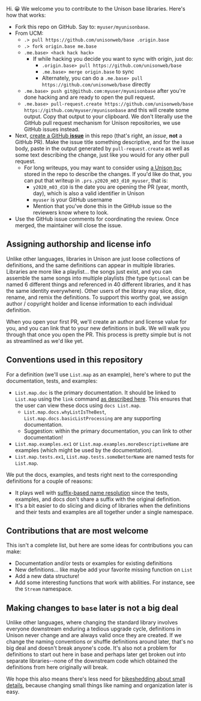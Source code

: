 Hi. 😀 We welcome you to contribute to the Unison base libraries. Here's how that works:

* Fork this repo on GitHub. Say to: `myuser/myunisonbase`.
* From UCM: 
  * `.> pull https://github.com/unisonweb/base .origin.base`
  * `.> fork origin.base me.base`
  * `.me.base> <hack hack hack>`
    * If while hacking you decide you want to sync with origin, just do:
      * `.origin.base> pull https://github.com/unisonweb/base`
      * `.me.base> merge origin.base` to sync
      * Alternately, you can do a `.me.base> pull https://github.com/unisonweb/base` directly
  * `.me.base> push git@github.com:myuser/myunisonbase` after you're done hacking and are ready to open the pull request.
  * `.me.base> pull-request.create https://github.com/unisonweb/base https://github.com/myuser/myunisonbase` and this will create some output. Copy that output to your clipboard. We don't literally use the GitHub pull request mechanism for Unison repositories, we use GitHub issues instead.
* Next, [create a GitHub __issue__](https://github.com/unisonweb/base/issues/new) in this repo (that's right, an _issue_, __not__ a GitHub PR). Make the issue title something descriptive, and for the issue body, paste in the output generated by `pull-request.create` as well as some text describing the change, just like you would for any other pull request.
  * For long writeups, you may want to consider using [a Unison `Doc`](https://www.unisonweb.org/docs/documentation) stored in the repo to describe the changes. If you'd like do that, you can put that writeup in `.prs.y2020_m03_d10_myuser`, that is:
    * `y2020_m03_d10` is the date you are opening the PR (year, month, day), which is also a valid identifier in Unison
    * `myuser` is your GitHub username
    * Mention that you've done this in the GitHub issue so the reviewers know where to look.
* Use the GitHub issue comments for coordinating the review. Once merged, the maintainer will close the issue.

## Assigning authorship and license info

Unlike other languages, libraries in Unison are just loose collections of definitions, and the same definitions can appear in multiple libraries. Libraries are more like a playlist... the songs just exist, and you can assemble the same songs into multiple playlists (the type `Optional` can be named 6 different things and referenced in 40 different libraries, and it has the same identity everywhere). Other users of the library may slice, dice, rename, and remix the definitions. To support this worthy goal, we assign author / copyright holder and license information to each individual definition.

When you open your first PR, we'll create an author and license value for you, and you can link that to your new definitions in bulk. We will walk you through that once you open the PR. This process is pretty simple but is not as streamlined as we'd like yet.

## Conventions used in this repository

For a definition (we'll use `List.map` as an example), here's where to put the documentation, tests, and examples:

* `List.map.doc` is the primary documentation. It should be linked to `List.map` using the `link` command [as described here](https://www.unisonweb.org/docs/documentation). This ensures that the user can view these docs using `docs List.map`.
  * `List.map.docs.whyListIsTheBest`, `List.map.docs.basicListProcessing` are any supporting documentation.
  * Suggestion: within the primary documentation, you can link to other documentation!
* `List.map.examples.ex1` or `List.map.examples.moreDescriptiveName` are examples (which might be used by the documentation).
* `List.map.tests.ex1`, `List.map.tests.someBetterName` are named tests for `List.map`.

We put the docs, examples, and tests right next to the corresponding definitions for a couple of reasons:

* It plays well with [suffix-based name resolution](https://www.unisonweb.org/docs/language-reference/#suffix-based-name-resolution) since the tests, examples, and docs don't share a suffix with the original definition.
* It's a bit easier to do slicing and dicing of libraries when the definitions and their tests and examples are all together under a single namespace.

## Contributions that are most welcome

This isn't a complete list, but here are some ideas for contributions you can make:

* Documentation and/or tests or examples for existing definitions
* New definitions... like maybe add your favorite missing function on `List`
* Add a new data structure!
* Add some interesting functions that work with abilities. For instance, see the `Stream` namespace.

## Making changes to `base` later is not a big deal

Unlike other languages, where changing the standard library involves everyone downstream enduring a tedious upgrade cycle, definitions in Unison never change and are always valid once they are created. If we change the naming conventions or shuffle definitions around later, that's no big deal and doesn't break anyone's code. It's also not a problem for definitions to start out here in base and perhaps later get broken out into separate libraries--none of the downstream code which obtained the definitions from here originally will break.

We hope this also means there's less need for [bikeshedding about small details](https://en.wikipedia.org/wiki/Law_of_triviality), because changing small things like naming and organization later is easy.
